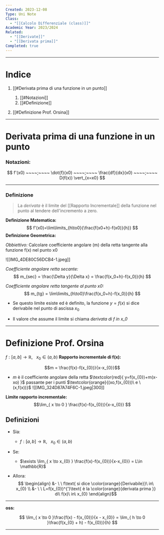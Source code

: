 ```yaml
---
Created: 2023-12-08
Type: Uni Note
Class:
  - "[[Calcolo Differenziale (class)]]"
Academic Year: 2023/2024
Related:
  - "[[Derivate]]"
  - "[[Derivata prima]]"
Completed: true
---
```

---
# Indice
1. [[#Derivata prima di una funzione in un punto]]
	1. [[#Notazioni]]
	2. [[#Definizione]]

2. [[#Definizione Prof. Orsina]]

---
# Derivata prima di una funzione in un punto

### Notazioni:
$$ f'(x0) ~~~~;~~~~ \dot{f}(x0) ~~~~;~~~~ \frac{df}{dx}(x0) ~~~~;~~~~ D(f(x)) \vert_{x=x0} $$

---
### Definizione
>La *derivata* è il limite del [[Rapporto Incrementale]] della funzione nel punto al tendere dell'incremento a zero.

**Definizione Matematica:**
$$ f'(x0)=\lim\limits_{h\to0}{\frac{f(x0+h)-f(x0)}{h}} $$
**Definizione Geometrica:**

*Obbiettivo:* Calcolare coefficiente angolare (m) della retta tangente alla funzione f(x) nel punto x0

![[IMG_4DE80C56DCB4-1.jpeg]]


*Coefficiente angolare retta secante:*
$$ m_{sec} = \frac{\Delta y}{\Delta x} = \frac{f(x_0+h)-f(x_0)}{h} $$

*Coefficiente angolare retta tangente al punto x0:*
$$ m_{tg} = \lim\limits_{h\to0}\frac{f(x_0+h)-f(x_0)}{h} $$
- Se questo limite esiste ed è definito, la funzione $y=f(x)$ si dice derivabile nel punto di ascissa $x_{0}$

- Il valore che assume il limite si chiama *derivata di f in x_0*

---

# Definizione Prof. Orsina
$f:[a,b]\to \mathbb{R},\ \ \  x_{0}\in(a,b)$
**Rapporto incrementale di f(x):** 

$$m = \frac{f(x)-f(x_{0})}{x-x_{0}}$$
- $m$ è il coefficiente angolare della retta $\textcolor{red}{ y=f(x_{0})+m(x-xo) }$ passante per i punti $\textcolor{orange}{(xo,f(x_{0}))\ e \ (x,f(x))}$
![[IMG_324D87A74F6C-1.jpeg|300]]


**Limite rapporto incrementale:**
$$\lim_{ x \to 0 } \frac{f(x)-f(x_{0})}{x-x_{0}} $$

## Definizioni
- Sia:
	- $f:[a,b]\to\mathbb{R},\ \ \ x_{0}\in(a,b)$

- Se:
	- $\exists \lim_{ x \to x_{0} } \frac{f(x)-f(x_{0})}{x-x_{0}} = L\in \mathbb{R}$

- Allora:
$$ \begin{align}
&- \ \ f\text{ si dice \color{orange}{Derivabile}}\ in\ x_{0} \\
&- \ \ L=f(x_{0})^{'}\text{ è la \color{orange}{derivata prima }} di\ f(x)\ in\  x_{0}
\end{align}$$

---
**oss:** 

$$
\lim_{ x \to 0 }\frac{f(x) - f(x_{0})}{x - x_{0}} = \lim_{ h \to 0 }\frac{f(x_{0} + h) - f(x_{0})}{h}
$$

---